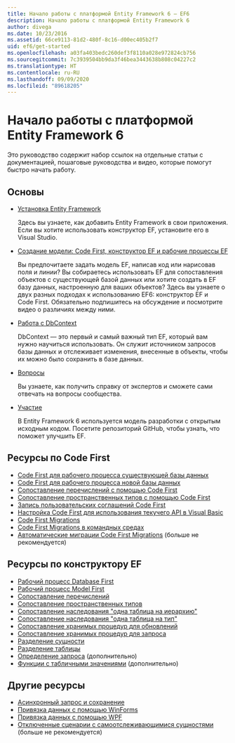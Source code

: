 ```yaml
---
title: Начало работы с платформой Entity Framework 6 — EF6
description: Начало работы с платформой Entity Framework 6
author: divega
ms.date: 10/23/2016
ms.assetid: 66ce9113-81d2-480f-8c16-d00ec405b2f7
uid: ef6/get-started
ms.openlocfilehash: a03fa403bedc260def3f8110a028e972824cb756
ms.sourcegitcommit: 7c3939504bb9da3f46bea3443638b808c04227c2
ms.translationtype: HT
ms.contentlocale: ru-RU
ms.lasthandoff: 09/09/2020
ms.locfileid: "89618205"
---
```

# <a name="get-started-with-entity-framework-6"></a>Начало работы с платформой Entity Framework 6

Это руководство содержит набор ссылок на отдельные статьи с документацией, пошаговые руководства и видео, которые помогут быстро начать работу.

## <a name="fundamentals"></a>Основы

* [Установка Entity Framework](xref:ef6/fundamentals/install)

  Здесь вы узнаете, как добавить Entity Framework в свои приложения. Если вы хотите использовать конструктор EF, установите его в Visual Studio.

* [Создание модели: Code First, конструктор EF и рабочие процессы EF](xref:ef6/modeling/index)

  Вы предпочитаете задать модель EF, написав код или нарисовав поля и линии?
Вы собираетесь использовать EF для сопоставления объектов с существующей базой данных или хотите создать в EF базу данных, настроенную для ваших объектов?
Здесь вы узнаете о двух разных подходах к использованию EF6: конструктор EF и Code First.
Обязательно подпишитесь на обсуждение и посмотрите видео о различиях между ними.

* [Работа с DbContext](xref:ef6/fundamentals/working-with-dbcontext)

  DbContext — это первый и самый важный тип EF, который вам нужно научиться использовать. Он служит источником запросов базы данных и отслеживает изменения, внесенные в объекты, чтобы их можно было сохранить в базе данных.

* [Вопросы](xref:ef6/resources/get-help)

  Вы узнаете, как получить справку от экспертов и сможете сами отвечать на вопросы сообщества.

* [Участие](https://github.com/aspnet/EntityFramework6/)

  В Entity Framework 6 используется модель разработки с открытым исходным кодом. Посетите репозиторий GitHub, чтобы узнать, что поможет улучшить EF.

## <a name="code-first-resources"></a>Ресурсы по Code First

  - [Code First для рабочего процесса существующей базы данных](xref:ef6/modeling/code-first/workflows/existing-database)
  - [Code First для рабочего процесса новой базы данных](xref:ef6/modeling/code-first/workflows/new-database)
  - [Сопоставление перечислений с помощью Code First](xref:ef6/modeling/code-first/data-types/enums)
  - [Сопоставление пространственных типов с помощью Code First](xref:ef6/modeling/code-first/data-types/spatial)
  - [Запись пользовательских соглашений Code First](xref:ef6/modeling/code-first/conventions/custom)
  - [Настройка Code First для использования текучего API в Visual Basic](xref:ef6/modeling/code-first/fluent/vb)
  - [Code First Migrations](xref:ef6/modeling/code-first/migrations/index)
  - [Code First Migrations в командных средах](xref:ef6/modeling/code-first/migrations/teams)
  - [Автоматические миграции Code First Migrations](xref:ef6/modeling/code-first/migrations/automatic) (больше не рекомендуется)

## <a name="ef-designer-resources"></a>Ресурсы по конструктору EF
  - [Рабочий процесс Database First](xref:ef6/modeling/designer/workflows/database-first)
  - [Рабочий процесс Model First](xref:ef6/modeling/designer/workflows/model-first)
  - [Сопоставление перечислений](xref:ef6/modeling/designer/data-types/enums)
  - [Сопоставление пространственных типов](xref:ef6/modeling/designer/data-types/spatial)
  - [Сопоставление наследования "одна таблица на иерархию"](xref:ef6/modeling/designer/inheritance/tph)
  - [Сопоставление наследования "одна таблица на тип"](xref:ef6/modeling/designer/inheritance/tpt)
  - [Сопоставление хранимых процедур для обновлений](xref:ef6/modeling/designer/stored-procedures/cud)
  - [Сопоставление хранимых процедур для запроса](xref:ef6/modeling/designer/stored-procedures/query)
  - [Разделение сущности](xref:ef6/modeling/designer/entity-splitting)
  - [Разделение таблицы](xref:ef6/modeling/designer/table-splitting)
  - [Определение запроса](xref:ef6/modeling/designer/advanced/defining-query) (дополнительно)
  - [Функции с табличными значениями](xref:ef6/modeling/designer/advanced/tvfs) (дополнительно)

## <a name="other-resources"></a>Другие ресурсы
  - [Асинхронный запрос и сохранение](xref:ef6/fundamentals/async)
  - [Привязка данных с помощью WinForms](xref:ef6/fundamentals/databinding/winforms)
  - [Привязка данных с помощью WPF](xref:ef6/fundamentals/databinding/wpf)
  - [Отключенные сценарии с самоотслеживающимися сущностями](xref:ef6/fundamentals/disconnected-entities/self-tracking-entities/walkthrough) (больше не рекомендуется)
